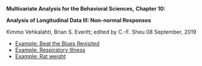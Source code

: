 **Multivariate Analysis for the Behavioral Sciences,**
**Chapter 10:**

**Analysis of Longitudinal Data III: Non-normal Responses**

Kimmo Vehkalahti, Brian S. Everitt; edited by C.-F. Sheu
08 September, 2019

- [Example: Beat the Blues Revisited](BtB.md)
- [Example: Respiratory Illness](Respiratory.md)
- [Example: Rat weight](Rat_weight.md)
